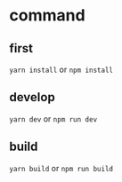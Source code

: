 # command
## first
`yarn install` or `npm install`

## develop
`yarn dev` or `npm run dev`

## build
`yarn build` or `npm run build`